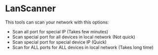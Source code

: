 # LanScanner

This tools can scan your network with this options:

 - Scan all port for special IP (Takes few minutes)
 - Scan special port for all devices in local network (Not quick)
 - Scan special port for special device IP (Quick)
 - Scan for ALL ports for ALL devices in local network (Takes long time)
 
  
 
 
 

